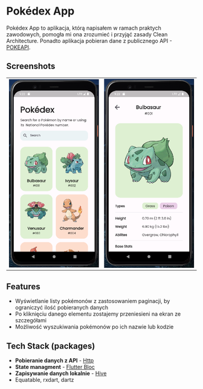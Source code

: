 
# Pokédex App

Pokédex App to aplikacja, którą napisałem w ramach praktych zawodowych, pomogła mi ona zrozumieć i przyjąć zasady Clean Architecture. Ponadto aplikacja pobieran dane z publicznego API - [POKEAPI](https://pokeapi.co/).


## Screenshots

|  |  |
|:---:|:---:|
| ![App Screenshot](readme_assets/screenshot1.png) | ![App Screenshot](readme_assets/screenshot2.png) |


## Features

- Wyświetlanie listy pokémonów z zastosowaniem paginacji, by ograniczyć ilość pobieranych danych 
- Po kliknięciu danego elementu zostajemy przeniesieni na ekran ze szczegółami
- Możliwość wyszukiwania pokémonów po ich nazwie lub kodzie


## Tech Stack (packages)

 - **Pobieranie danych z API** - [Http](https://pub.dev/packages/http)
 - **State managment** - [Flutter Bloc](https://pub.dev/packages/flutter_bloc)
 - **Zapisywanie danych lokalnie** - [Hive](https://pub.dev/packages/hive)
 - Equatable, rxdart, dartz
